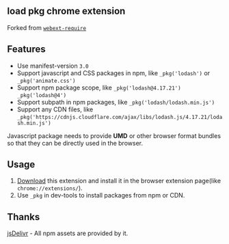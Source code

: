 ## load pkg chrome extension

Forked from [`webext-require`](https://github.com/kricsleo/webext-require/)

## Features
- Use manifest-version `3.0`
- Support javascript and CSS packages in npm, like `_pkg('lodash')` or `_pkg('animate.css')`
- Support npm package scope, like `_pkg('lodash@4.17.21')`  `_pkg('lodash@4')`
- Support subpath in npm packages, like `_pkg('lodash/lodash.min.js')`
- Support any CDN files, like `_pkg('https://cdnjs.cloudflare.com/ajax/libs/lodash.js/4.17.21/lodash.min.js')`

Javascript package needs to provide **UMD** or other browser format bundles so that they can be directly used in the browser.

## Usage

1. [Download](https://github.com/kricsleo/webext-require/releases) this extension and install it in the browser extension page(like `chrome://extensions/`).
2. Use `_pkg` in dev-tools to install packages from npm or CDN.

## Thanks

[jsDelivr](https://www.jsdelivr.com/) - All npm assets are provided by it.
